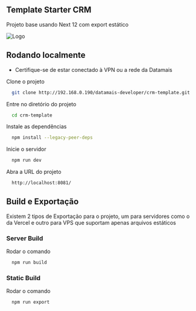 
## Template Starter CRM

Projeto base usando Next 12 com export estático


![Logo](https://dev-to-uploads.s3.amazonaws.com/uploads/articles/th5xamgrr6se0x5ro4g6.png)


## Rodando localmente

- Certifique-se de estar conectado à VPN ou a rede da Datamais

Clone o projeto

```bash
  git clone http://192.168.0.190/datamais-developer/crm-template.git 
```

Entre no diretório do projeto

```bash
  cd crm-template
```

Instale as dependências

```bash
  npm install --legacy-peer-deps
```

Inicie o servidor

```bash
  npm run dev
```

Abra a URL do projeto

```bash
  http://localhost:8081/
```

## Build e Exportação

Existem 2 tipos de Exportação para o projeto, um para servidores como o da Vercel e outro para VPS que suportam apenas arquivos estáticos

### Server Build

Rodar o comando

```bash
  npm run build
```

### Static Build

Rodar o comando

```bash
  npm run export
```